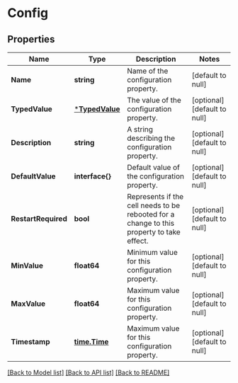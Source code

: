 # Config

## Properties
Name | Type | Description | Notes
------------ | ------------- | ------------- | -------------
**Name** | **string** | Name of the configuration property. | [default to null]
**TypedValue** | [***TypedValue**](TypedValue.md) | The value of the configuration property. | [optional] [default to null]
**Description** | **string** | A string describing the configuration property. | [optional] [default to null]
**DefaultValue** | **interface{}** | Default value of the configuration property. | [optional] [default to null]
**RestartRequired** | **bool** | Represents if the cell needs to be rebooted for a change to this property to take effect. | [optional] [default to null]
**MinValue** | **float64** | Minimum value for this configuration property. | [optional] [default to null]
**MaxValue** | **float64** | Maximum value for this configuration property. | [optional] [default to null]
**Timestamp** | [**time.Time**](time.Time.md) | Maximum value for this configuration property. | [optional] [default to null]

[[Back to Model list]](../README.md#documentation-for-models) [[Back to API list]](../README.md#documentation-for-api-endpoints) [[Back to README]](../README.md)


